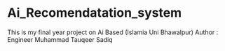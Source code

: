 # Ai_Recomendatation_system
This is my final year project on Ai Based  (Islamia Uni Bhawalpur)
Author : Engineer Muhammad Tauqeer Sadiq  

